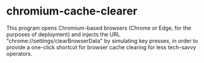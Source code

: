 # chromium-cache-clearer
This program opens Chromium-based browsers (Chrome or Edge, for the purposes of deployment) and injects the URL "chrome://settings/clearBrowserData" by simulating key presses, in order to provide a one-click shortcut for browser cache clearing for less tech-savvy operators.
